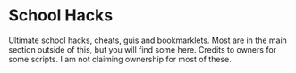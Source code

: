 # School Hacks

Ultimate school hacks, cheats, guis and bookmarklets.  Most are in the main section outside of this, but you will find some here.
Credits to owners for some scripts. I am not claiming ownership for most of these.
